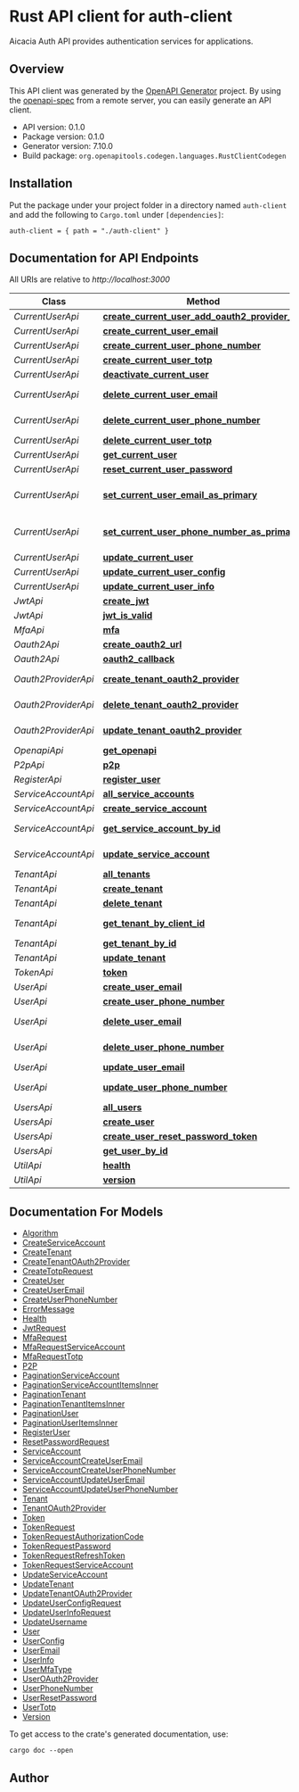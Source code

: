 # Rust API client for auth-client

Aicacia Auth API provides authentication services for applications.


## Overview

This API client was generated by the [OpenAPI Generator](https://openapi-generator.tech) project.  By using the [openapi-spec](https://openapis.org) from a remote server, you can easily generate an API client.

- API version: 0.1.0
- Package version: 0.1.0
- Generator version: 7.10.0
- Build package: `org.openapitools.codegen.languages.RustClientCodegen`

## Installation

Put the package under your project folder in a directory named `auth-client` and add the following to `Cargo.toml` under `[dependencies]`:

```
auth-client = { path = "./auth-client" }
```

## Documentation for API Endpoints

All URIs are relative to *http://localhost:3000*

Class | Method | HTTP request | Description
------------ | ------------- | ------------- | -------------
*CurrentUserApi* | [**create_current_user_add_oauth2_provider_url**](docs/CurrentUserApi.md#create_current_user_add_oauth2_provider_url) | **Post** /current-user/oauth2/{provider} | 
*CurrentUserApi* | [**create_current_user_email**](docs/CurrentUserApi.md#create_current_user_email) | **Post** /current-user/emails | 
*CurrentUserApi* | [**create_current_user_phone_number**](docs/CurrentUserApi.md#create_current_user_phone_number) | **Post** /current-user/phone-numbers | 
*CurrentUserApi* | [**create_current_user_totp**](docs/CurrentUserApi.md#create_current_user_totp) | **Post** /current-user/totp | 
*CurrentUserApi* | [**deactivate_current_user**](docs/CurrentUserApi.md#deactivate_current_user) | **Delete** /current-user | 
*CurrentUserApi* | [**delete_current_user_email**](docs/CurrentUserApi.md#delete_current_user_email) | **Delete** /current-user/emails/{email_id} | 
*CurrentUserApi* | [**delete_current_user_phone_number**](docs/CurrentUserApi.md#delete_current_user_phone_number) | **Delete** /current-user/phone-numbers/{phone_number_id} | 
*CurrentUserApi* | [**delete_current_user_totp**](docs/CurrentUserApi.md#delete_current_user_totp) | **Delete** /current-user/totp | 
*CurrentUserApi* | [**get_current_user**](docs/CurrentUserApi.md#get_current_user) | **Get** /current-user | 
*CurrentUserApi* | [**reset_current_user_password**](docs/CurrentUserApi.md#reset_current_user_password) | **Post** /current-user/reset-password | 
*CurrentUserApi* | [**set_current_user_email_as_primary**](docs/CurrentUserApi.md#set_current_user_email_as_primary) | **Put** /current-user/emails/{email_id}/set-as-primary | 
*CurrentUserApi* | [**set_current_user_phone_number_as_primary**](docs/CurrentUserApi.md#set_current_user_phone_number_as_primary) | **Put** /current-user/phone-numbers/{phone_number_id}/set-as-primary | 
*CurrentUserApi* | [**update_current_user**](docs/CurrentUserApi.md#update_current_user) | **Put** /current-user | 
*CurrentUserApi* | [**update_current_user_config**](docs/CurrentUserApi.md#update_current_user_config) | **Put** /current-user/config | 
*CurrentUserApi* | [**update_current_user_info**](docs/CurrentUserApi.md#update_current_user_info) | **Put** /current-user/info | 
*JwtApi* | [**create_jwt**](docs/JwtApi.md#create_jwt) | **Post** /jwt | 
*JwtApi* | [**jwt_is_valid**](docs/JwtApi.md#jwt_is_valid) | **Get** /jwt | 
*MfaApi* | [**mfa**](docs/MfaApi.md#mfa) | **Post** /mfa | 
*Oauth2Api* | [**create_oauth2_url**](docs/Oauth2Api.md#create_oauth2_url) | **Post** /oauth2/{provider} | 
*Oauth2Api* | [**oauth2_callback**](docs/Oauth2Api.md#oauth2_callback) | **Get** /oauth2/{provider}/callback | 
*Oauth2ProviderApi* | [**create_tenant_oauth2_provider**](docs/Oauth2ProviderApi.md#create_tenant_oauth2_provider) | **Post** /tenants/{tenant_id}/oauth2-providers | 
*Oauth2ProviderApi* | [**delete_tenant_oauth2_provider**](docs/Oauth2ProviderApi.md#delete_tenant_oauth2_provider) | **Delete** /tenants/{tenant_id}/oauth2-providers/{tenant_oauht2_provider_id} | 
*Oauth2ProviderApi* | [**update_tenant_oauth2_provider**](docs/Oauth2ProviderApi.md#update_tenant_oauth2_provider) | **Put** /tenants/{tenant_id}/oauth2-providers/{tenant_oauht2_provider_id} | 
*OpenapiApi* | [**get_openapi**](docs/OpenapiApi.md#get_openapi) | **Get** /openapi.json | 
*P2pApi* | [**p2p**](docs/P2pApi.md#p2p) | **Get** /p2p | 
*RegisterApi* | [**register_user**](docs/RegisterApi.md#register_user) | **Post** /register | 
*ServiceAccountApi* | [**all_service_accounts**](docs/ServiceAccountApi.md#all_service_accounts) | **Get** /service-accounts | 
*ServiceAccountApi* | [**create_service_account**](docs/ServiceAccountApi.md#create_service_account) | **Post** /service-accounts | 
*ServiceAccountApi* | [**get_service_account_by_id**](docs/ServiceAccountApi.md#get_service_account_by_id) | **Get** /service-accounts/{service_account_id} | 
*ServiceAccountApi* | [**update_service_account**](docs/ServiceAccountApi.md#update_service_account) | **Put** /service-accounts/{service_account_id} | 
*TenantApi* | [**all_tenants**](docs/TenantApi.md#all_tenants) | **Get** /tenants | 
*TenantApi* | [**create_tenant**](docs/TenantApi.md#create_tenant) | **Post** /tenants | 
*TenantApi* | [**delete_tenant**](docs/TenantApi.md#delete_tenant) | **Delete** /tenants/{tenant_id} | 
*TenantApi* | [**get_tenant_by_client_id**](docs/TenantApi.md#get_tenant_by_client_id) | **Get** /tenants/by-client-id/{tenant_client_id} | 
*TenantApi* | [**get_tenant_by_id**](docs/TenantApi.md#get_tenant_by_id) | **Get** /tenants/{tenant_id} | 
*TenantApi* | [**update_tenant**](docs/TenantApi.md#update_tenant) | **Put** /tenants/{tenant_id} | 
*TokenApi* | [**token**](docs/TokenApi.md#token) | **Post** /token | 
*UserApi* | [**create_user_email**](docs/UserApi.md#create_user_email) | **Post** /users/{user_id}/emails | 
*UserApi* | [**create_user_phone_number**](docs/UserApi.md#create_user_phone_number) | **Post** /users/{user_id}/phone_numbers | 
*UserApi* | [**delete_user_email**](docs/UserApi.md#delete_user_email) | **Delete** /users/{user_id}/emails/{email_id} | 
*UserApi* | [**delete_user_phone_number**](docs/UserApi.md#delete_user_phone_number) | **Delete** /users/{user_id}/phone-numbers/{phone_number_id} | 
*UserApi* | [**update_user_email**](docs/UserApi.md#update_user_email) | **Put** /users/{user_id}/emails/{email_id} | 
*UserApi* | [**update_user_phone_number**](docs/UserApi.md#update_user_phone_number) | **Put** /users/{user_id}/phone-numbers/{phone_number_id} | 
*UsersApi* | [**all_users**](docs/UsersApi.md#all_users) | **Get** /users | 
*UsersApi* | [**create_user**](docs/UsersApi.md#create_user) | **Post** /users | 
*UsersApi* | [**create_user_reset_password_token**](docs/UsersApi.md#create_user_reset_password_token) | **Post** /users/{user_id}/reset-password | 
*UsersApi* | [**get_user_by_id**](docs/UsersApi.md#get_user_by_id) | **Get** /users/{user_id} | 
*UtilApi* | [**health**](docs/UtilApi.md#health) | **Get** /health | 
*UtilApi* | [**version**](docs/UtilApi.md#version) | **Get** /version | 


## Documentation For Models

 - [Algorithm](docs/Algorithm.md)
 - [CreateServiceAccount](docs/CreateServiceAccount.md)
 - [CreateTenant](docs/CreateTenant.md)
 - [CreateTenantOAuth2Provider](docs/CreateTenantOAuth2Provider.md)
 - [CreateTotpRequest](docs/CreateTotpRequest.md)
 - [CreateUser](docs/CreateUser.md)
 - [CreateUserEmail](docs/CreateUserEmail.md)
 - [CreateUserPhoneNumber](docs/CreateUserPhoneNumber.md)
 - [ErrorMessage](docs/ErrorMessage.md)
 - [Health](docs/Health.md)
 - [JwtRequest](docs/JwtRequest.md)
 - [MfaRequest](docs/MfaRequest.md)
 - [MfaRequestServiceAccount](docs/MfaRequestServiceAccount.md)
 - [MfaRequestTotp](docs/MfaRequestTotp.md)
 - [P2P](docs/P2P.md)
 - [PaginationServiceAccount](docs/PaginationServiceAccount.md)
 - [PaginationServiceAccountItemsInner](docs/PaginationServiceAccountItemsInner.md)
 - [PaginationTenant](docs/PaginationTenant.md)
 - [PaginationTenantItemsInner](docs/PaginationTenantItemsInner.md)
 - [PaginationUser](docs/PaginationUser.md)
 - [PaginationUserItemsInner](docs/PaginationUserItemsInner.md)
 - [RegisterUser](docs/RegisterUser.md)
 - [ResetPasswordRequest](docs/ResetPasswordRequest.md)
 - [ServiceAccount](docs/ServiceAccount.md)
 - [ServiceAccountCreateUserEmail](docs/ServiceAccountCreateUserEmail.md)
 - [ServiceAccountCreateUserPhoneNumber](docs/ServiceAccountCreateUserPhoneNumber.md)
 - [ServiceAccountUpdateUserEmail](docs/ServiceAccountUpdateUserEmail.md)
 - [ServiceAccountUpdateUserPhoneNumber](docs/ServiceAccountUpdateUserPhoneNumber.md)
 - [Tenant](docs/Tenant.md)
 - [TenantOAuth2Provider](docs/TenantOAuth2Provider.md)
 - [Token](docs/Token.md)
 - [TokenRequest](docs/TokenRequest.md)
 - [TokenRequestAuthorizationCode](docs/TokenRequestAuthorizationCode.md)
 - [TokenRequestPassword](docs/TokenRequestPassword.md)
 - [TokenRequestRefreshToken](docs/TokenRequestRefreshToken.md)
 - [TokenRequestServiceAccount](docs/TokenRequestServiceAccount.md)
 - [UpdateServiceAccount](docs/UpdateServiceAccount.md)
 - [UpdateTenant](docs/UpdateTenant.md)
 - [UpdateTenantOAuth2Provider](docs/UpdateTenantOAuth2Provider.md)
 - [UpdateUserConfigRequest](docs/UpdateUserConfigRequest.md)
 - [UpdateUserInfoRequest](docs/UpdateUserInfoRequest.md)
 - [UpdateUsername](docs/UpdateUsername.md)
 - [User](docs/User.md)
 - [UserConfig](docs/UserConfig.md)
 - [UserEmail](docs/UserEmail.md)
 - [UserInfo](docs/UserInfo.md)
 - [UserMfaType](docs/UserMfaType.md)
 - [UserOAuth2Provider](docs/UserOAuth2Provider.md)
 - [UserPhoneNumber](docs/UserPhoneNumber.md)
 - [UserResetPassword](docs/UserResetPassword.md)
 - [UserTotp](docs/UserTotp.md)
 - [Version](docs/Version.md)


To get access to the crate's generated documentation, use:

```
cargo doc --open
```

## Author



